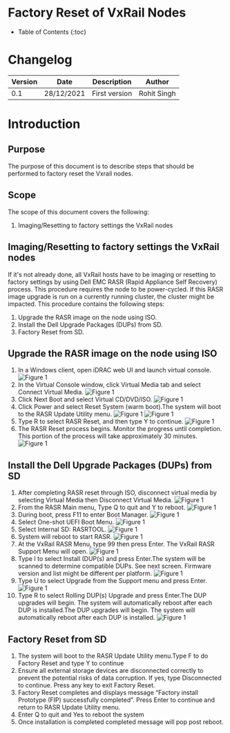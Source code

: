 # Factory Reset of VxRail Nodes

- Table of Contents
{:toc}

# Changelog
  
| Version | Date       | Description              | Author       |
| ------- | ---------- | ------------------------ | --------------- |
| 0.1     | 28/12/2021 | First version | Rohit Singh |

# Introduction

## Purpose

The purpose of this document is to describe steps that should be performed to factory reset the Vxrail nodes.

## Scope

The scope of this document covers the following:

1. Imaging/Resetting to factory settings the VxRail nodes

## Imaging/Resetting to factory settings the VxRail nodes

If it's not already done, all VxRail hosts have to be imaging or resetting to factory settings by using Dell EMC RASR (Rapid Appliance Self Recovery) process.
This procedure requires the node to be power-cycled. If this RASR image upgrade is run on a currently running cluster, the cluster might be impacted. This procedure contains the following steps:

1. Upgrade the RASR image on the node using ISO. 
2. Install the Dell Upgrade Packages (DUPs) from SD. 
3. Factory Reset from SD.

## Upgrade the RASR image on the node using ISO

1. In a Windows client, open iDRAC web UI and launch virtual console.
![Figure 1](./images/pic4.png)
2. In the Virtual Console window, click Virtual Media tab and select Connect Virtual Media.
![Figure 1](./images/pic5.png)
4. Click Next Boot and select Virtual CD/DVD/ISO.
![Figure 1](./images/pic6.png)
6. Click Power and select Reset System (warm boot).The system will boot to the RASR Update Utility menu.
![Figure 1](./images/pic7.png)
![Figure 1](./images/pic8.png)
8. Type R to select RASR Reset, and then type Y to continue.
![Figure 1](./images/pic9.png)
10. The RASR Reset process begins. Monitor the progress until completion. This portion of the process will take approximately 30 minutes.
![Figure 1](./images/pic10.png)

## Install the Dell Upgrade Packages (DUPs) from SD

1. After completing RASR reset through ISO, disconnect virtual media by selecting Virtual Media then Disconnect Virtual Media.
![Figure 1](./images/pic11.png)
2. From the RASR Main menu, Type Q to quit and Y to reboot.
![Figure 1](./images/pic12.png)
4. During boot, press F11 to enter Boot Manager.
![Figure 1](./images/pic13.png)
6. Select One-shot UEFI Boot Menu.
![Figure 1](./images/pic14.png)
8. Select Internal SD: RASRTOOL.
![Figure 1](./images/pic15.png)
10. System will reboot to start RASR.
![Figure 1](./images/pic16.png)
12. At the VxRail RASR Menu, type 99 then press Enter. The VxRail RASR Support Menu will open.
![Figure 1](./images/pic17.png)
14. Type I to select Install (DUP(s) and press Enter.The system will be scanned to determine compatible DUPs. See next screen. Firmware version and list might be different per platform.
![Figure 1](./images/pic18.png)
16. Type U to select Upgrade from the Support menu and press Enter.
![Figure 1](./images/pic19.png)
18. Type R to select Rolling DUP(s) Upgrade and press Enter.The DUP upgrades will begin. The system will automatically reboot after each DUP is installed.The DUP upgrades will begin. The system will automatically reboot after each DUP is installed.
![Figure 1](./images/pic20.png)

## Factory Reset from SD

1. The system will boot to the RASR Update Utility menu.Type F to do Factory Reset and type Y to continue
2. Ensure all external storage devices are disconnected correctly to prevent the potential risks of data corruption. If yes, type Disconnected to continue. Press any key to exit Factory Reset.
3. Factory Reset completes and displays message “Factory install Prototype (FIP) successfully completed”. Press Enter to continue and return to RASR Update Utility menu.
4. Enter Q to quit and Yes to reboot the system
5. Once installation is completed completed message will pop post reboot.
